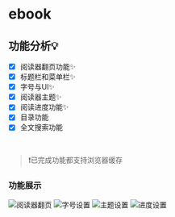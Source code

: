 # ebook

## 功能分析💡

- [x] 阅读器翻页功能✨
- [x] 标题栏和菜单栏✨
- [x] 字号与UI✨
- [x] 阅读器主题✨
- [x] 阅读进度功能✨
- [x] 目录功能
- [x] 全文搜索功能

<br>

> ❗已完成功能都支持浏览器缓存

### 功能展示
![阅读器翻页](https://media.giphy.com/media/h8J5DFKqcmKvq5D8ib/giphy.gif)
![字号设置](https://media.giphy.com/media/YvOydg4l6QCAiTb1nG/giphy.gif)
![主题设置](https://media.giphy.com/media/uGEX4ruCUQhmaDpZmS/giphy.gif)
![进度设置](https://media.giphy.com/media/EA7JBThgiJlKTnKmxj/giphy.gif)

<br>

